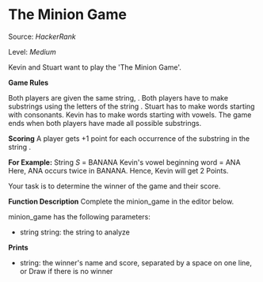 # The Minion Game

Source: *HackerRank*

Level: *Medium*

Kevin and Stuart want to play the 'The Minion Game'.

**Game Rules**

Both players are given the same string, .
Both players have to make substrings using the letters of the string .
Stuart has to make words starting with consonants.
Kevin has to make words starting with vowels.
The game ends when both players have made all possible substrings.

**Scoring**
A player gets +1 point for each occurrence of the substring in the string .

**For Example:**
String *S* = BANANA
Kevin's vowel beginning word = ANA
Here, ANA occurs twice in BANANA. Hence, Kevin will get 2 Points.

Your task is to determine the winner of the game and their score.

**Function Description**
Complete the minion_game in the editor below.

minion_game has the following parameters:
- string string: the string to analyze

**Prints**
- string: the winner's name and score, separated by a space on one line, or Draw if there is no winner